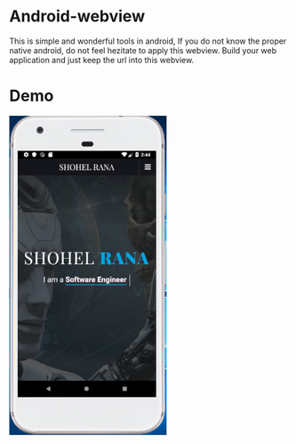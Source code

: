 # Android-webview
This is simple and wonderful tools in android, If you do not know the proper native android, do not feel hezitate to apply this webview. Build your web application and just keep the url into this webview. 

# Demo
![Preview](https://raw.githubusercontent.com/mdshohelrana/android-webview/master/demo.PNG)
